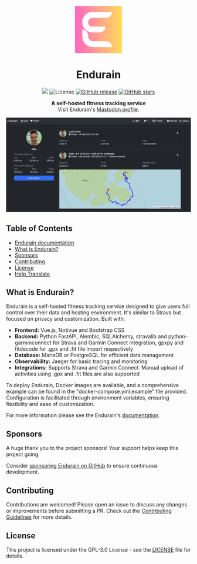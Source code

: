 <div align="center">
  <img src="frontend/app/public/logo/logo.png" width="128" height="128">

  # Endurain

  <a title="Crowdin" target="_blank" href="https://crowdin.com/project/endurain"><img src="https://badges.crowdin.net/endurain/localized.svg"></a>
  ![License](https://img.shields.io/github/license/joaovitoriasilva/endurain)
  [![GitHub release](https://img.shields.io/github/v/release/joaovitoriasilva/endurain)](https://github.com/joaovitoriasilva/endurain/releases)
  [![GitHub stars](https://img.shields.io/github/stars/joaovitoriasilva/endurain.svg?style=social&label=Star)](https://github.com/joaovitoriasilva/endurain/stargazers)

  **A self-hosted fitness tracking service**  
  Visit Endurain's [Mastodon profile](https://fosstodon.org/@endurain).

  <img src="screenshot_01.png" alt="Endurain Screenshot">
</div>

## Table of Contents

- <a href="https://docs.endurain.com">Endurain documentation</a>
- [What is Endurain?](#what-is-endurain)
- [Sponsors](#sponsors)
- [Contributing](#contributing)
- [License](#license)
- [Help Translate](#help-translate)

## What is Endurain?

Endurain is a self-hosted fitness tracking service designed to give users full control over their data and hosting environment. It's similar to Strava but focused on privacy and customization. Built with:

- **Frontend:** Vue.js, Notivue and Bootstrap CSS
- **Backend:** Python FastAPI, Alembic, SQLAlchemy, stravalib and python-garminconnect for Strava and Garmin Connect integration, gpxpy and fitdecode for .gpx and .fit file import respectively
- **Database:** MariaDB or PostgreSQL for efficient data management
- **Observability:** Jaeger for basic tracing and monitoring
- **Integrations:** Supports Strava and Garmin Connect. Manual upload of activities using .gpx and .fit files are also supported

To deploy Endurain, Docker images are available, and a comprehensive example can be found in the "docker-compose.yml.example" file provided. Configuration is facilitated through environment variables, ensuring flexibility and ease of customization.

For more information please see the Endurain's [documentation](https://docs.endurain.com).

## Sponsors

A huge thank you to the project sponsors! Your support helps keep this project going.

Consider [sponsoring Endurain on GitHub](https://github.com/sponsors/joaovitoriasilva) to ensure continuous development.

## Contributing

Contributions are welcomed! Please open an issue to discuss any changes or improvements before submitting a PR. Check out the [Contributing Guidelines](CONTRIBUTING.md) for more details.

## License

This project is licensed under the GPL-3.0 License - see the [LICENSE](LICENSE) file for details.

